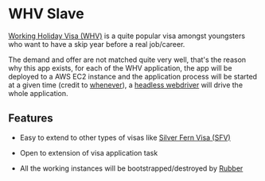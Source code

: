 # WHV Slave

[Working Holiday Visa (WHV)](https://en.wikipedia.org/wiki/Working_holiday_visa) is a quite popular visa amongst youngsters who want to have a skip year before a real job/career.

The demand and offer are not matched quite very well, that's the reason why this app exists, for each of the WHV application, the app will be deployed to a AWS EC2 instance and the application process will be started at a given time (credit to [whenever](https://github.com/javan/whenever)), a [headless webdriver](https://rubygems.org/gems/selenium-webdriver) will drive the whole application.

## Features

- Easy to extend to other types of visas like [Silver Fern Visa (SFV)](https://www.immigration.govt.nz/new-zealand-visas/apply-for-a-visa/about-visa/silver-fern-job-search-work-visa)

- Open to extension of visa application task

- All the working instances will be bootstrapped/destroyed by [Rubber](https://github.com/rubber/rubber)